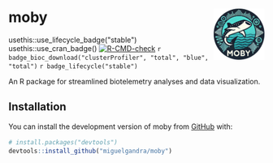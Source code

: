 
# moby <img src="vignettes/moby_logo.png" align="right" width="100" />

<!-- badges: start -->
usethis::use_lifecycle_badge("stable")
usethis::use_cran_badge()
[![R-CMD-check](https://github.com/miguelgandra/moby/actions/workflows/R-CMD-check.yaml/badge.svg)](https://github.com/miguelgandra/moby/actions/workflows/R-CMD-check.yaml)
`r badge_bioc_download("clusterProfiler", "total", "blue",   "total")`
`r badge_lifecycle("stable")`
<!-- badges: end -->

An R package for streamlined biotelemetry analyses and data visualization.

## Installation

You can install the development version of moby from [GitHub](https://github.com/) with:

``` r
# install.packages("devtools")
devtools::install_github("miguelgandra/moby")
```

